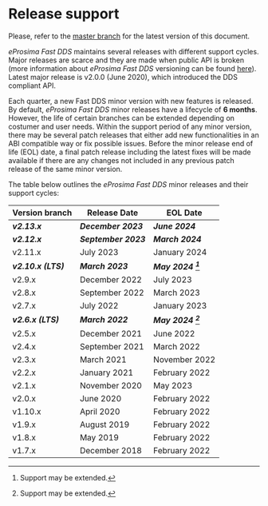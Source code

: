 # Release support

Please, refer to the [master branch](https://github.com/eProsima/Fast-DDS/blob/master/RELEASE_SUPPORT.md) for the latest version of this document.

*eProsima Fast DDS* maintains several releases with different support cycles.
Major releases are scarce and they are made when public API is broken (more information about *eProsima Fast DDS* versioning can be found [here](https://github.com/eProsima/Fast-DDS/blob/master/VERSIONING.md)).
Latest major release is v2.0.0 (June 2020), which introduced the DDS compliant API.

Each quarter, a new Fast DDS minor version with new features is released.
By default, *eProsima Fast DDS* minor releases have a lifecycle of **6 months**.
However, the life of certain branches can be extended depending on costumer and user needs.
Within the support period of any minor version, there may be several patch releases that either add new functionalities in an ABI compatible way or fix possible issues.
Before the minor release end of life (EOL) date, a final patch release including the latest fixes will be made available if there are any changes not included in any previous patch release of the same minor version.

The table below outlines the *eProsima Fast DDS* minor releases and their support cycles:

|Version branch|Release Date|EOL Date|
|--------------|------------|--------|
|***v2.13.x***|***December 2023***|***June 2024***|
|***v2.12.x***|***September 2023***|***March 2024***|
|v2.11.x|July 2023|January 2024|
|***v2.10.x (LTS)***|***March 2023***|***May 2024 [^*]***|
|v2.9.x|December 2022|July 2023|
|v2.8.x|September 2022|March 2023|
|v2.7.x|July 2022|January 2023|
|***v2.6.x (LTS)***|***March 2022***|***May 2024 [^*]***|
|v2.5.x|December 2021|June 2022|
|v2.4.x|September 2021|March 2022|
|v2.3.x|March 2021|November 2022|
|v2.2.x|January 2021|February 2022|
|v2.1.x|November 2020|May 2023|
|v2.0.x|June 2020|February 2022|
|v1.10.x|April 2020|February 2022|
|v1.9.x|August 2019|February 2022|
|v1.8.x|May 2019|February 2022|
|v1.7.x|December 2018|February 2022|

[^*]: Support may be extended.

